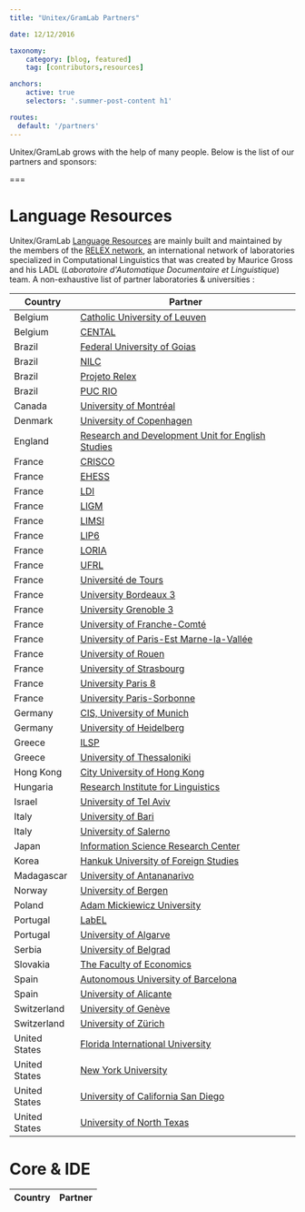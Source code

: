 ```yaml
---
title: "Unitex/GramLab Partners"

date: 12/12/2016

taxonomy:
    category: [blog, featured]
    tag: [contributors,resources]

anchors:
    active: true
    selectors: '.summer-post-content h1'    

routes:
  default: '/partners'    
---
```


Unitex/GramLab grows with the help of many people. Below is the list of our partners and sponsors:

===

# Language Resources

Unitex/GramLab [Language Resources](/language-resources) are mainly built
and maintained by the members of the [RELEX network](/relex-network), an international network of
laboratories specialized in Computational Linguistics that was created by Maurice
Gross and his LADL (*Laboratoire d'Automatique Documentaire et Linguistique*) team.
A non-exhaustive list of partner laboratories & universities :

| Country         | Partner                                                                                            |
| --------------- | -------------------------------------------------------------------------------------------------- |
| Belgium         | [Catholic University of Leuven](http://www.kuleuven.ac.be?target=_blank)                           |
| Belgium         | [CENTAL](http://www.uclouvain.be/cental?target=_blank)                                             |
| Brazil          | [Federal University of Goias](http://www.letras.ufg.br?target=_blank)                              |
| Brazil          | [NILC](http://www.nilc.icmc.usp.br/nilc?target=_blank)                                             |
| Brazil          | [Projeto Relex](http://ladl.univ-mlv.fr/brasil?target=_blank)                                      |
| Brazil          | [PUC RIO](http://www.puc-rio.br?target=_blank)                                                     |
| Canada          | [University of Montréal](http://www.fas.umontreal.ca?target=_blank)                                |
| Denmark         | [University of Copenhagen](http://www.ku.dk?target=_blank)                                         |
| England         | [Research and Development Unit for English Studies](http://rdues.bcu.ac.uk?target=_blank)          |
| France          | [CRISCO](http://www.crisco.unicaen.fr?target=_blank)                                               |
| France          | [EHESS](http://www.ehess.fr?target=_blank)                                                         |
| France          | [LDI](https://www.univ-paris13.fr/Tout/ldi-2?target=_blank)                                        |
| France          | [LIGM](http://infolingu.univ-mlv.fr/?target=_blank)                                                |
| France          | [LIMSI](http://www.limsi.fr?target=_blank)                                                         |
| France          | [LIP6](http://www.lip6.fr?target=_blank)                                                           |
| France          | [LORIA](http://www.loria.fr?target=_blank)                                                         |
| France          | [UFRL](http://www.linguist.univ-paris-diderot.fr?target=_blank)                                    |
| France          | [Université de Tours](http://www.li.univ-tours.fr?target=_blank)                                   |
| France          | [University Bordeaux 3](http://www.u-bordeaux3.fr?target=_blank)                                   |
| France          | [University Grenoble 3](http://www.u-grenoble3.fr?target=_blank)                                   |
| France          | [University of Franche-Comté](http://www.univ-fcomte.fr?target=_blank)                             |
| France          | [University of Paris-Est Marne-la-Vallée](http://www.univ-mlv.fr?target=_blank)                    |
| France          | [University of Rouen](http://www.univ-rouen.fr?target=_blank)                                      |
| France          | [University of Strasbourg](http://www.unistra.fr?target=_blank)                                    |
| France          | [University Paris 8](http://www.univ-paris8.fr?target=_blank)                                      |
| France          | [University Paris-Sorbonne](http://www.paris-sorbonne.fr?target=_blank)                            |
| Germany         | [CIS, University of Munich](http://www.cis.uni-muenchen.de?target=_blank)                          |
| Germany         | [University of Heidelberg](http://www.cl.uni-heidelberg.de?target=_blank)                          |
| Greece          | [ILSP](http://www.ilsp.gr?target=_blank)                                                           |
| Greece          | [University of Thessaloniki](http://www.frl.auth.gr?target=_blank)                                 |
| Hong Kong       | [City University of Hong Kong](http://www.cityu.edu.hk?target=_blank)                              |
| Hungaria        | [Research Institute for Linguistics](http://www.nytud.hu/eng/index.html?target=_blank)             |
| Israel          | [University of Tel Aviv](http://www.tau.ac.il?target=_blank)                                       |
| Italy           | [University of Bari](http://www.uniba.it?target=_blank)                                            |
| Italy           | [University of Salerno](http://www.linguistics.unisa.it?target=_blank)                             |
| Japan           | [Information Science Research Center](http://www.cc.aoyama.ac.jp?target=_blank)                    |
| Korea           | [Hankuk University of Foreign Studies](http://www.hufs.ac.kr?target=_blank)                        |
| Madagascar      | [University of Antananarivo](http://www.univ-antananarivo.mg?target=_blank)                        |
| Norway          | [University of Bergen](http://www.uib.no?target=_blank)                                            |
| Poland          | [Adam Mickiewicz University](http://www.amu.edu.pl?target=_blank)                                  |
| Portugal        | [LabEL](http://label.ist.utl.pt/pt/apresentacao.php?target=_blank)                                 |
| Portugal        | [University of Algarve](http://www.ualg.pt/pt?target=_blank)                                       |
| Serbia          | [University of Belgrad](http://poincare.matf.bg.ac.rs?target=_blank)                               |
| Slovakia        | [The Faculty of Economics](http://www.ef.umb.sk?target=_blank)                                     |
| Spain           | [Autonomous University of Barcelona](http://www.uab.cat?target=_blank)                             |
| Spain           | [University of Alicante](http://www.ua.es?target=_blank)                                           |
| Switzerland     | [University of Genève](http://www.unige.ch?target=_blank)                                          |
| Switzerland     | [University of Zürich](http://www.uzh.ch?target=_blank)                                            |
| United States   | [Florida International University](http://www.fiu.edu?target=_blank)                               |
| United States   | [New York University](http://www.nyu.edu?target=_blank)                                            |
| United States   | [University of California San Diego](http://www.ucsd.edu?target=_blank)                            |
| United States   | [University of North Texas](http://www.unt.edu?target=_blank)                                      |

# Core & IDE

| Country         | Partner                                                                                            |
| --------------- | -------------------------------------------------------------------------------------------------- |
